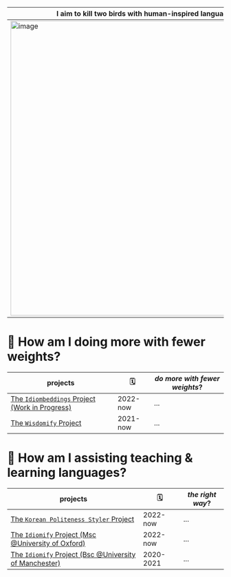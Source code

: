 
I aim to kill two birds with human-inspired language models|
--- | 
<img width="683" alt="image" src="https://user-images.githubusercontent.com/56193069/162979340-1d5654b3-aa7d-42f3-bbe4-349f37f27336.png"> |


# 🐤 How am I doing more with fewer weights? 

projects | 🗓 | *do more with fewer weights*? |
--- | --- | --- | 
[The `Idiombeddings` Project (Work in Progress)](https://github.com/eubinecto/idiombeddings) | 2022-now | ... |
[The `Wisdomify`  Project](https://github.com/wisdomify/wisdomify) | 2021-now | ... |
 
 
# 🐤 How am I assisting teaching & learning languages? 

projects | 🗓 | *the right way*? |
--- | --- | --- |
[The `Korean Politeness Styler` Project](https://github.com/eubinecto/kps) | 2022-now | ... |
[The `Idiomify` Project (Msc @University of Oxford)](https://github.com/eubinecto/idiomify)| 2022-now | ... | 
[The `Idiomify` Project (Bsc @University of Manchester)](https://github.com/eubinecto/idiomify_deprecated)| 2020-2021  | ... |


